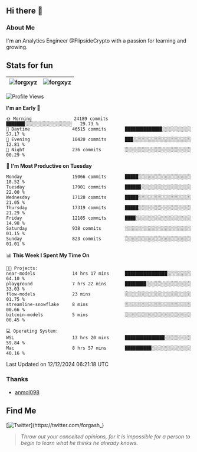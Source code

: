 ## Hi there 👋

### About Me

I'm an Analytics Engineer @FlipsideCrypto with a passion for learning and growing.
  
## Stats for fun

| <img align="center" src="https://github-readme-streak-stats.herokuapp.com/?user=forgxyz&theme=tokyonight" alt="forgxyz" /> | <img align="center" src="https://github-readme-stats.vercel.app/api?username=forgxyz&theme=tokyonight&show_icons=true" alt="forgxyz" /> |
| ------------- |------------- |


<!--START_SECTION:waka-->
![Profile Views](http://img.shields.io/badge/Profile%20Views-0-blue)

**I'm an Early 🐤** 

```text
🌞 Morning                24189 commits       ███████░░░░░░░░░░░░░░░░░░   29.73 % 
🌆 Daytime                46515 commits       ██████████████░░░░░░░░░░░   57.17 % 
🌃 Evening                10420 commits       ███░░░░░░░░░░░░░░░░░░░░░░   12.81 % 
🌙 Night                  236 commits         ░░░░░░░░░░░░░░░░░░░░░░░░░   00.29 % 
```
📅 **I'm Most Productive on Tuesday** 

```text
Monday                   15066 commits       █████░░░░░░░░░░░░░░░░░░░░   18.52 % 
Tuesday                  17901 commits       ██████░░░░░░░░░░░░░░░░░░░   22.00 % 
Wednesday                17128 commits       █████░░░░░░░░░░░░░░░░░░░░   21.05 % 
Thursday                 17319 commits       █████░░░░░░░░░░░░░░░░░░░░   21.29 % 
Friday                   12185 commits       ████░░░░░░░░░░░░░░░░░░░░░   14.98 % 
Saturday                 938 commits         ░░░░░░░░░░░░░░░░░░░░░░░░░   01.15 % 
Sunday                   823 commits         ░░░░░░░░░░░░░░░░░░░░░░░░░   01.01 % 
```


📊 **This Week I Spent My Time On** 

```text
🐱‍💻 Projects: 
near-models              14 hrs 17 mins      ████████████████░░░░░░░░░   64.10 % 
playground               7 hrs 22 mins       ████████░░░░░░░░░░░░░░░░░   33.03 % 
flow-models              23 mins             ░░░░░░░░░░░░░░░░░░░░░░░░░   01.75 % 
streamline-snowflake     8 mins              ░░░░░░░░░░░░░░░░░░░░░░░░░   00.66 % 
bitcoin-models           5 mins              ░░░░░░░░░░░░░░░░░░░░░░░░░   00.45 % 

💻 Operating System: 
WSL                      13 hrs 20 mins      ███████████████░░░░░░░░░░   59.84 % 
Mac                      8 hrs 57 mins       ██████████░░░░░░░░░░░░░░░   40.16 % 
```


 Last Updated on 12/12/2024 06:21:18 UTC
<!--END_SECTION:waka-->

### Thanks
 - [anmol098](https://github.com/anmol098/waka-readme-stats/)
  
## Find Me
[![Twitter](https://img.shields.io/twitter/url/https/twitter.com/forgash_.svg?style=social&label=Follow%20%40forgash_)](https://twitter.com/forgash_)


> *Throw out your conceited opinions, for it is impossible for a person to begin to learn what he thinks he already knows.* 
